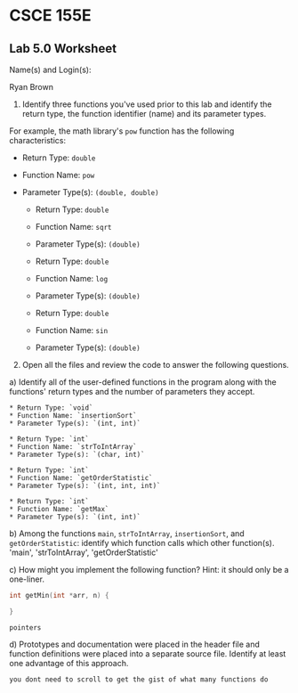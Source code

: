 
# CSCE 155E
## Lab 5.0 Worksheet

Name(s) and Login(s):

Ryan Brown


1. Identify three functions you've used prior to this lab and
identify the return type, the function identifier (name) and
its parameter types.

For example, the math library's `pow` function has the following
characteristics:
  * Return Type: `double`
  * Function Name: `pow`
  * Parameter Type(s): `(double, double)`

      * Return Type: `double`
      * Function Name: `sqrt`
      * Parameter Type(s): `(double)`

      * Return Type: `double`
      * Function Name: `log`
      * Parameter Type(s): `(double)`

      * Return Type: `double`
      * Function Name: `sin`
      * Parameter Type(s): `(double)`


2. Open all the files and review the code to answer the following
questions.

  a) Identify all of the user-defined functions in the program
  along with the functions' return types and the number of parameters
  they accept.

    * Return Type: `void`
    * Function Name: `insertionSort`
    * Parameter Type(s): `(int, int)`

    * Return Type: `int`
    * Function Name: `strToIntArray`
    * Parameter Type(s): `(char, int)`

    * Return Type: `int`
    * Function Name: `getOrderStatistic`
    * Parameter Type(s): `(int, int, int)`

    * Return Type: `int`
    * Function Name: `getMax`
    * Parameter Type(s): `(int, int)`


  b) Among the functions `main`, `strToIntArray`, `insertionSort`,
  and `getOrderStatistic`: identify which function calls which
  other function(s).
    'main', 'strToIntArray', 'getOrderStatistic'


  c) How might you implement the following function?  Hint: it
  should only be a one-liner.
  ```c
  int getMin(int *arr, n) {

  }
  ```
    pointers

  d) Prototypes and documentation were placed in the header file
  and function definitions were placed into a separate source file.
  Identify at least one advantage of this approach.

    you dont need to scroll to get the gist of what many functions do





